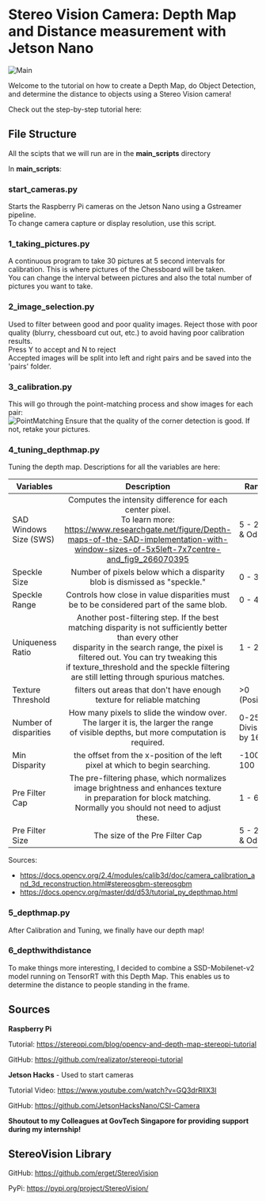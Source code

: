 # Stereo Vision Camera: Depth Map and Distance measurement with Jetson Nano

![Main](https://user-images.githubusercontent.com/75800604/112163680-37579800-8c28-11eb-9be6-ba3642a6783a.png)

Welcome to the tutorial on how to create a Depth Map, do Object Detection, and determine the distance to objects using a Stereo Vision camera!

Check out the step-by-step tutorial here: 

## File Structure

All the scipts that we will run are in the **main_scripts** directory

In **main_scripts**:

### start_cameras.py
Starts the Raspberry Pi cameras on the Jetson Nano using a Gstreamer pipeline. <br /> To change camera capture or display resolution, use this script. 

### 1_taking_pictures.py
A continuous program to take 30 pictures at 5 second intervals for calibration. This is where pictures of the Chessboard will be taken.<br /> You can change the interval between pictures and also the total number of pictures you want to take. 

### 2_image_selection.py
Used to filter between good and poor quality images. Reject those with poor quality (blurry, chessboard cut out, etc.) to avoid having poor calibration results.  <br />
Press Y to accept and N to reject <br />
Accepted images will be split into left and right pairs and be saved into the 'pairs' folder.

### 3_calibration.py
This will go through the point-matching process and show images for each pair: <br />
![PointMatching](https://user-images.githubusercontent.com/75800604/112166857-fc0a9880-8c2a-11eb-8450-d82d3594171d.png)
Ensure that the quality of the corner detection is good. If not, retake your pictures.

### 4_tuning_depthmap.py
Tuning the depth map. Descriptions for all the variables are here:

| Variables  | Description | Range |
| ------------- |:-------------:| ------------- |
| SAD Windows Size (SWS) | Computes the intensity difference for each center pixel. <br /> To learn more: https://www.researchgate.net/figure/Depth-maps-of-the-SAD-implementation-with-window-sizes-of-5x5left-7x7centre-and_fig9_266070395 | 5 - 255 & Odd |
| Speckle Size      | Number of pixels below which a disparity blob is dismissed as "speckle."  | 0 - 300 |
| Speckle Range  | Controls how close in value disparities must be to be considered part of the same blob.    | 0 - 40 |
|   Uniqueness Ratio   |   Another post-filtering step. If the best matching disparity is not sufficiently better than every other<br /> disparity in the search range, the pixel is filtered out.  You can try tweaking this<br /> if texture_threshold and the speckle filtering are still letting through spurious matches.  | 1 - 20 |
|   Texture Threshold   |   filters out areas that don't have enough texture for reliable matching   | >0 (Positive) |
|   Number of disparities   |   How many pixels to slide the window over. The larger it is, the larger the range <br /> of visible depths, but more computation is required.   | 0-256 & Divisible by 16 |
|   Min Disparity   |   the offset from the x-position of the left pixel at which to begin searching.   | -100 - 100 | 
|  Pre Filter Cap  | The pre-filtering phase, which normalizes image brightness and enhances texture <br /> in preparation for block matching.<br /> Normally you should not need to adjust these.    | 1 - 63 |
| Pre Filter Size | The size of the Pre Filter Cap | 5 - 255 & Odd |

Sources: 
* https://docs.opencv.org/2.4/modules/calib3d/doc/camera_calibration_and_3d_reconstruction.html#stereosgbm-stereosgbm
* https://docs.opencv.org/master/dd/d53/tutorial_py_depthmap.html

### 5_depthmap.py
After Calibration and Tuning, we finally have our depth map! 

### 6_depthwithdistance
To make things more interesting, I decided to combine a SSD-Mobilenet-v2 model running on TensorRT with this Depth Map. This enables us to determine the distance to people standing in the frame.  <br />



## Sources
**Raspberry Pi**

Tutorial: https://stereopi.com/blog/opencv-and-depth-map-stereopi-tutorial

GitHub: https://github.com/realizator/stereopi-tutorial

**Jetson Hacks** - Used to start cameras

Tutorial Video: https://www.youtube.com/watch?v=GQ3drRllX3I

GitHub: https://github.com/JetsonHacksNano/CSI-Camera

**Shoutout to my Colleagues at GovTech Singapore for providing support during my internship!**


## StereoVision Library
GitHub: https://github.com/erget/StereoVision

PyPi: https://pypi.org/project/StereoVision/

